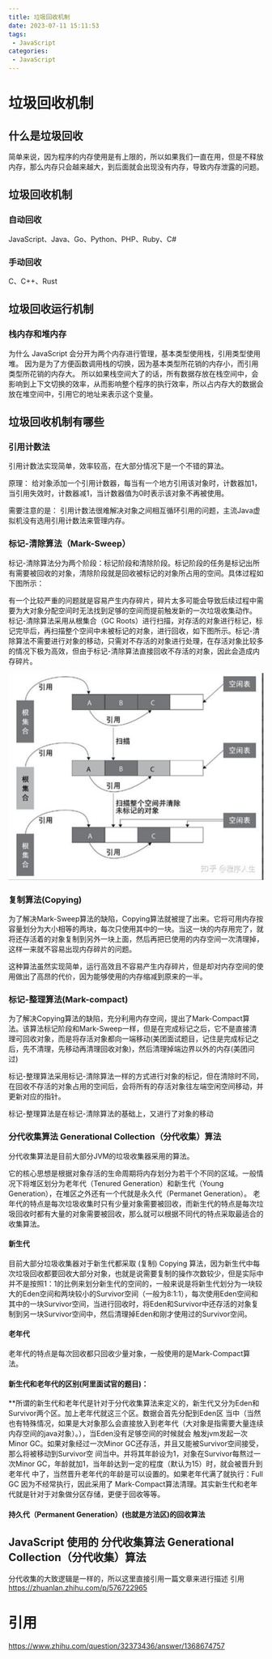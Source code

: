 ```yaml
---
title: 垃圾回收机制
date: 2023-07-11 15:11:53
tags:
 - JavaScript
categories:
 - JavaScript
---
```


# 垃圾回收机制

## 什么是垃圾回收

简单来说，因为程序的内存使用是有上限的，所以如果我们一直在用，但是不释放内存，那么内存只会越来越大，到后面就会出现没有内存，导致内存泄露的问题。

## 垃圾回收机制

### 自动回收

JavaScript、Java、Go、Python、PHP、Ruby、C#

### 手动回收

C、C++、Rust



## 垃圾回收运行机制

### 栈内存和堆内存

为什么 JavaScript 会分开为两个内存进行管理，基本类型使用栈，引用类型使用堆。
因为是为了方便函数调用栈的切换，因为基本类型所花销的内存小，而引用类型所花销的内存大。
所以如果栈空间大了的话，所有数据存放在栈空间中，会影响到上下文切换的效率，从而影响整个程序的执行效率，所以占内存大的数据会放在堆空间中，引用它的地址来表示这个变量。



## 垃圾回收机制有哪些

### 引用计数法

引用计数法实现简单，效率较高，在大部分情况下是一个不错的算法。

原理：
  给对象添加一个引用计数器，每当有一个地方引用该对象时，计数器加1，当引用失效时，计数器减1，当计数器值为0时表示该对象不再被使用。

需要注意的是：
  引用计数法很难解决对象之间相互循环引用的问题，主流Java虚拟机没有选用引用计数法来管理内存。



### 标记-清除算法（Mark-Sweep）

  标记-清除算法分为两个阶段：标记阶段和清除阶段。标记阶段的任务是标记出所有需要被回收的对象，清除阶段就是回收被标记的对象所占用的空间。具体过程如下图所示：

有一个比较严重的问题就是容易产生内存碎片，碎片太多可能会导致后续过程中需要为大对象分配空间时无法找到足够的空间而提前触发新的一次垃圾收集动作。
标记-清除算法采用从根集合（GC Roots）进行扫描，对存活的对象进行标记，标记完毕后，再扫描整个空间中未被标记的对象，进行回收，如下图所示。标记-清除算法不需要进行对象的移动，只需对不存活的对象进行处理，在存活对象比较多的情况下极为高效，但由于标记-清除算法直接回收不存活的对象，因此会造成内存碎片。

![Alt text](垃圾回收机制/image.png)



### 复制算法(Copying)

为了解决Mark-Sweep算法的缺陷，Copying算法就被提了出来。它将可用内存按容量划分为大小相等的两块，每次只使用其中的一块。当这一块的内存用完了，就将还存活着的对象复制到另外一块上面，然后再把已使用的内存空间一次清理掉，这样一来就不容易出现内存碎片的问题。

这种算法虽然实现简单，运行高效且不容易产生内存碎片，但是却对内存空间的使用做出了高昂的代价，因为能够使用的内存缩减到原来的一半。



### 标记-整理算法(Mark-compact)

为了解决Copying算法的缺陷，充分利用内存空间，提出了Mark-Compact算法。该算法标记阶段和Mark-Sweep一样，但是在完成标记之后，它不是直接清理可回收对象，而是将存活对象都向一端移动(美团面试题目，记住是完成标记之后，先不清理，先移动再清理回收对象)，然后清理掉端边界以外的内存(美团问过)

标记-整理算法采用标记-清除算法一样的方式进行对象的标记，但在清除时不同，在回收不存活的对象占用的空间后，会将所有的存活对象往左端空闲空间移动，并更新对应的指针。

标记-整理算法是在标记-清除算法的基础上，又进行了对象的移动


### 分代收集算法 Generational Collection（分代收集）算法

分代收集算法是目前大部分JVM的垃圾收集器采用的算法。

它的核心思想是根据对象存活的生命周期将内存划分为若干个不同的区域。一般情况下将堆区划分为老年代（Tenured Generation）和新生代（Young Generation），在堆区之外还有一个代就是永久代（Permanet Generation）。
老年代的特点是每次垃圾收集时只有少量对象需要被回收，而新生代的特点是每次垃圾回收时都有大量的对象需要被回收，那么就可以根据不同代的特点采取最适合的收集算法。

#### 新生代

目前大部分垃圾收集器对于新生代都采取 (复制) Copying 算法，因为新生代中每次垃圾回收都要回收大部分对象，也就是说需要复制的操作次数较少，但是实际中并不是按照1：1的比例来划分新生代的空间的，一般来说是将新生代划分为一块较大的Eden空间和两块较小的Survivor空间（一般为8:1:1），每次使用Eden空间和其中的一块Survivor空间，当进行回收时，将Eden和Survivor中还存活的对象复制到另一块Survivor空间中，然后清理掉Eden和刚才使用过的Survivor空间。

#### 老年代

老年代的特点是每次回收都只回收少量对象，一般使用的是Mark-Compact算法。


#### 新生代和老年代的区别(阿里面试官的题目)： 
**所谓的新生代和老年代是针对于分代收集算法来定义的，新生代又分为Eden和Survivor两个区。加上老年代就这三个区。数据会首先分配到Eden区 当中（当然也有特殊情况，如果是大对象那么会直接放入到老年代（大对象是指需要大量连续内存空间的java对象）。），当Eden没有足够空间的时候就会 触发jvm发起一次Minor GC。如果对象经过一次Minor GC还存活，并且又能被Survivor空间接受，那么将被移动到Survivor空 间当中。并将其年龄设为1，对象在Survivor每熬过一次Minor GC，年龄就加1，当年龄达到一定的程度（默认为15）时，就会被晋升到老年代 中了，当然晋升老年代的年龄是可以设置的。如果老年代满了就执行：Full GC 因为不经常执行，因此采用了 Mark-Compact算法清理。其实新生代和老年代就是针对于对象做分区存储，更便于回收等等。


#### 持久代（Permanent Generation）(也就是方法区)的回收算法



## JavaScript 使用的 分代收集算法 Generational Collection（分代收集）算法

分代收集的大致逻辑是一样的，所以这里直接引用一篇文章来进行描述
引用
https://zhuanlan.zhihu.com/p/576722965


# 引用

https://www.zhihu.com/question/32373436/answer/1368674757
